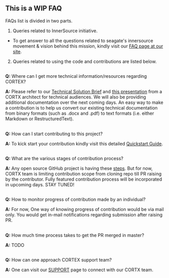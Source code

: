 ## This is a WIP FAQ

FAQs list is divided in two parts.

1. Queries related to InnerSource initiative.
* To get answer to all the questions related to seagate's innersource movement & vision behind this mission, kindly visit our [FAQ page at our site](https://seagatetechnology.sharepoint.com/sites/cortx-innersource/SitePages/FAQ.aspx).   

2. Queries related to using the code and contributions are listed below.

##

**Q:** Where can I get more technical information/resources regarding CORTEX? 

**A:** Please refer to our [Technical Solution Brief](https://seagatetechnology-my.sharepoint.com/personal/jessica_burton_seagate_com/_layouts/15/onedrive.aspx?id=%2Fpersonal%2Fjessica%5Fburton%5Fseagate%5Fcom%2FDocuments%2FEnterprise%20Software%202020%2FEOS%2FSB510%2D1%2D2004%5FCORTX%5FSolution%5FPaper%5FFinal%2Epdf&parent=%2Fpersonal%2Fjessica%5Fburton%5Fseagate%5Fcom%2FDocuments%2FEnterprise%20Software%202020%2FEOS&originalPath=aHR0cHM6Ly9zZWFnYXRldGVjaG5vbG9neS1teS5zaGFyZXBvaW50LmNvbS86YjovZy9wZXJzb25hbC9qZXNzaWNhX2J1cnRvbl9zZWFnYXRlX2NvbS9FVDNKU3VESUxjUlBqSTBHUG5qQllvY0J5bXN4WERHbHpMbHlVWVB2dXlqYl9BP3J0aW1lPThkUU13SnpzMTBn) and [this presentation](https://seagatetechnology.sharepoint.com/:p:/s/CORTX/Ec12Wmx1RoNKm1HqIaTA68oBoZ4tlK93hBqab0AiwQM6UQ?e=LPfxCl) from a CORTX architect for technical audiences.  We will also be providing additional documentation over the next coming days.  An easy way to make a contribution is to help us convert our existing technical documentation from binary formats (such as .docx and .pdf) to text formats (i.e. either Markdown or RestructuredText).
##

**Q:**  How can I start contributing to this project? 

**A:** To kick start your contribution kindly visit this detailed [Quickstart Guide](https://github.com/Seagate/cortx/blob/master/doc/QUICK_START.md).
##

**Q:** What are the various stages of contribution process? 

**A:** Any open source GitHub project is having these [steps](https://github.com/firstcontributions/first-contributions). But for now, CORTX team is limiting contribution scope from cloning repo till PR raising by the contributor. Fully featured contribution process will be incorporated in upcoming days. STAY TUNED!
##

**Q:** How to monitor progress of contribution made by an individual? 

**A:** For now, One way of knowing progress of contribution would be via mail only. You would get in-mail notifications regarding submission after raising PR.
##

**Q:** How much time process takes to get the PR merged in master? 

**A:** TODO
##

**Q:** How can one approach CORTEX support team? 

**A:** One can visit our [SUPPORT](https://github.com/Seagate/cortx/blob/master/doc/SUPPORT.md) page to connect with our CORTX team.
